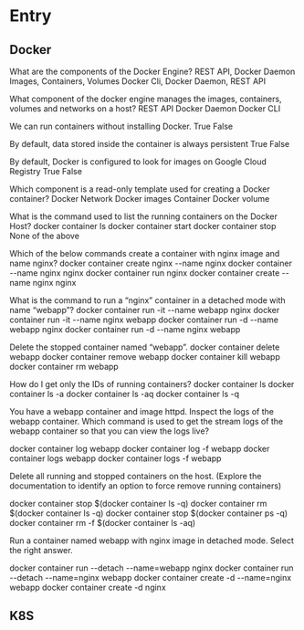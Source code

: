 # Entry


## Docker
What are the components of the Docker Engine? 
REST API, Docker Daemon
Images, Containers, Volumes
Docker Cli, Docker Daemon, REST API

What component of the docker engine manages the images, containers, volumes and networks on a host?
 REST API
 Docker Daemon
 Docker CLI

 We can run containers without installing Docker.
 True
 False

 By default, data stored inside the container is always persistent
 True
 False

 By default, Docker is configured to look for images on Google Cloud Registry
 True
 False

 Which component is a read-only template used for creating a Docker container?
 Docker Network
 Docker images
 Container
 Docker volume


What is the command used to list the running containers on the Docker Host?
 docker container ls
 docker container start
 docker container stop
 None of the above

 Which of the below commands create a container with nginx image and name nginx?
 docker container create nginx --name nginx
 docker container --name nginx nginx
 docker container run nginx
 docker container create --name nginx nginx

 What is the command to run a “nginx” container in a detached mode with name “webapp”?
 docker container run -it --name webapp nginx
 docker container run -it --name nginx webapp
 docker container run -d --name webapp nginx
 docker container run -d --name nginx webapp

Delete the stopped container named “webapp”.
docker container delete webapp
 docker container remove webapp
 docker container kill webapp
 docker container rm webapp


How do I get only the IDs of running containers?
 docker container ls
 docker container ls -a
 docker container ls -aq
 docker container ls -q

You have a webapp container and image httpd.
Inspect the logs of the webapp container.
Which command is used to get the stream logs of the webapp container so that you can view the logs live?

 docker container log webapp
 docker container log -f webapp
 docker container logs webapp
 docker container logs -f webapp

 Delete all running and stopped containers on the host. (Explore the documentation to identify an option to force remove running containers)

 docker container stop $(docker container ls -q)
 docker container rm $(docker container ls -q)
 docker container stop $(docker container ps -q)
 docker container rm -f $(docker container ls -aq)

 Run a container named webapp with nginx image in detached mode. Select the right answer.

 docker container run --detach --name=webapp nginx
 docker container run --detach --name=nginx webapp
 docker container create -d --name=nginx webapp
 docker container create -d nginx

## K8S
